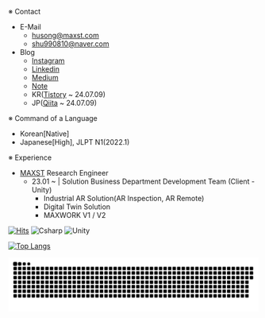 ※ Contact
- E-Mail
  - husong@maxst.com
  - shu990810@naver.com
- Blog
  - [Instagram](https://www.instagram.com/uk.2___/)
  - [Linkedin](https://www.linkedin.com/in/hwanuk-song-6781092b0/)
  - [Medium](https://medium.com/@olgaphila40)
  - [Note](https://note.com/ugee/)
  - KR([Tistory](https://sugar0810.tistory.com/) ~ 24.07.09)
  - JP([Qiita](https://qiita.com/sugar0810) ~ 24.07.09)

※ Command of a Language
- Korean[Native]
- Japanese[High], JLPT N1(2022.1)

※ Experience
- [MAXST](https://maxst.com/) Research Engineer
  - 23.01 ~ | Solution Business Department Development Team (Client - Unity)
    - Industrial AR Solution(AR Inspection, AR Remote)
    - Digital Twin Solution
    - MAXWORK V1 / V2

[![Hits](https://hits.seeyoufarm.com/api/count/incr/badge.svg?url=https%3A%2F%2Fgithub.com%2FUgee0810%2Fhit-counter&count_bg=%23626262&title_bg=%23000000&icon=github.svg&icon_color=%23FFFFFF&title=Ugee0810&edge_flat=false)](https://hits.seeyoufarm.com)
![Csharp](https://img.shields.io/badge/C＃-000000?style=flat-square&logo=Csharp&logoColor=white)
![Unity](https://img.shields.io/badge/Unity-000000?style=flat-square&logo=Unity&logoColor=white)

[![Top Langs](https://github-readme-stats.vercel.app/api/top-langs/?username=ugee0810)](https://github.com/anuraghazra/github-readme-stats)


<p align="center">
 <img width="1000" src="Assets/github-snake.svg" alt="snake"/>
</p>
